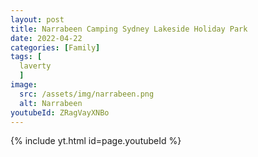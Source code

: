 ```yaml
---
layout: post
title: Narrabeen Camping Sydney Lakeside Holiday Park
date: 2022-04-22
categories: [Family]
tags: [
  laverty
  ]
image:
  src: /assets/img/narrabeen.png
  alt: Narrabeen
youtubeId: ZRagVayXNBo
---
```


{% include yt.html id=page.youtubeId %}
